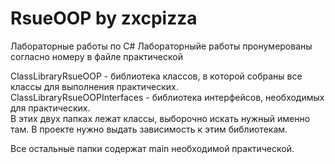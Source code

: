# RsueOOP by zxcpizza
Лабораторные работы по C#
Лабораторныйе работы пронумерованы согласно номеру в файле практической  

ClassLibraryRsueOOP - библиотека классов, в которой собраны все классы для выполнения практических.  
ClassLibraryRsueOOPInterfaces - библиотека интерфейсов, необходимых для практических.  
В этих двух папках лежат классы, выборочно искать нужный именно там. В проекте нужно выдать зависимость к этим библиотекам.  

Все остальные папки содержат main необходимой практической. 
